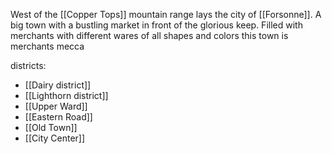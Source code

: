 West of the [[Copper Tops]] mountain range lays the city of [[Forsonne]]. A big town with a bustling market in front of the glorious keep. Filled with merchants with different wares of all shapes and colors this town is merchants mecca

districts:
- [[Dairy district]]
- [[Lighthorn district]]
- [[Upper Ward]]
- [[Eastern Road]]
- [[Old Town]]
- [[City Center]]
